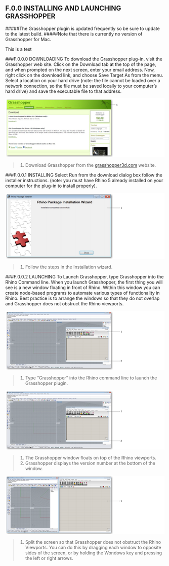 ## F.0.0 INSTALLING AND LAUNCHING GRASSHOPPER

#####The Grasshopper plugin is updated frequently so be sure to update to the latest build.
#####Note that there is currently no version of Grasshopper for Mac.

This is a test

###F.0.0.0 DOWNLOADING
To download the Grasshopper plug-in, visit the Grasshopper web site. Click on the Download tab at the top of the page, and when prompted on the next screen, enter your email address. Now, right click on the download link, and choose Save Target As from the menu. Select a location on your hard drive (note: the file cannot be loaded over a network connection, so the file must be saved locally to your computer’s hard drive) and save the executable file to that address.

![](images/f0-0/f0-0_Download.png)

>1. Download Grasshopper from the [grasshopper3d.com](http://grasshopper3d.com) website.


###F.0.0.1 INSTALLING
Select Run from the download dialog box follow the installer instructions. (note: you must have Rhino 5 already installed on your computer for the plug-in to install properly).

![f0-0_install.bmp](images/f0-0/f0-0_Install.png)
>1. Follow the steps in the Installation wizard.

###F.0.0.2 LAUNCHING
To Launch Grasshopper, type Grasshopper into the Rhino Command line. When you launch Grasshopper, the first thing you will see is a new window floating in front of Rhino. Within this window you can create node-based programs to automate various types of functionality in Rhino. Best practice is to arrange the windows so that they do not overlap and Grasshopper does not obstruct the Rhino viewports.

![f0-0_launch.bmp](images/f0-0/f0-0_Launch.png)
>1. Type “Grasshopper” into the Rhino command line to launch the Grasshopper plugin.


![f0-0_floating-viewport.bmp](images/f0-0/f0-0_Floating-Viewport.png)
>1. The Grasshopper window floats on top of the Rhino viewports.
>2. Grasshopper displays the version number at the bottom of the window.

![f0-0_split-viewport.bmp](images/f0-0/f0-0_Split-Viewport.png)
>1. Split the screen so that Grasshopper does not obstruct the Rhino Viewports.
You can do this by dragging each window to opposite sides of the screen, or by
holding the Wondows key and pressing the left or right arrows.



